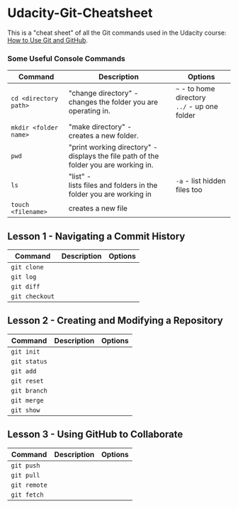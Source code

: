 # Udacity-Git-Cheatsheet

This is a "cheat sheet" of all the Git commands used in the Udacity course:
[How to Use Git and GitHub](https://www.udacity.com/course/how-to-use-git-and-github--ud775).

<h3>Some Useful Console Commands</h3>

Command | Description | Options
------------ | ------------- | -------------
`cd <directory path>` | "change directory" -<br>changes the folder you are operating in. | `~` - to home directory<br>`../` - up one folder
`mkdir <folder name>` | "make directory" -<br>creates a new folder. |
`pwd` | "print working directory" -<br>displays the file path of the folder you are working in. |
`ls` | "list" -<br>lists files and folders in the folder you are working in | `-a` - list hidden files too
`touch <filename>` | creates a new file | 

<h2>Lesson 1 - Navigating a Commit History</h2>

Command | Description | Options
------------ | ------------- | -------------
`git clone` |  |
`git log` |  |
`git diff` |  |
`git checkout` |  |

<h2>Lesson 2 - Creating and Modifying a Repository</h2>

Command | Description | Options
------------ | ------------- | -------------
`git init` |  |
`git status` |  |
`git add` |  |
`git reset` |  |
`git branch` |  |
`git merge` |  |
`git show` |  |

<h2>Lesson 3 - Using GitHub to Collaborate</h2>

Command | Description | Options
------------ | ------------- | -------------
`git push` |  |
`git pull` |  |
`git remote` |  |
`git fetch` |  |
